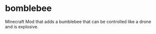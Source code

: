 # bomblebee
Minecraft Mod that adds a bumblebee that can be controlled like a drone and is explosive.
